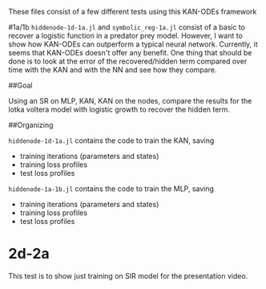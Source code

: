 These files consist of a few different tests using this KAN-ODEs framework

#1a/1b
`hiddenode-1d-1a.jl` and `symbolic_reg-1a.jl` consist of a basic to recover a logistic function in a predator prey model. However, I want to show how KAN-ODEs can outperform a typical neural network. Currently, it seems that KAN-ODEs doesn't offer any benefit. One thing that should be done is to look at the error of the recovered/hidden term compared over time with the KAN and with the NN and see how they compare. 

##Goal 

Using an SR on MLP, KAN, KAN on the nodes, compare the results for the lotka voltera model with logistic growth to recover the hidden term. 

##Organizing 

`hiddenode-1d-1a.jl` contains the code to train the KAN, saving 
* training iterations (parameters and states)
* training loss profiles
* test loss profiles 

`hiddenode-1a-1b.jl` contains the code to train the MLP, saving
* training iterations (parameters and states)
* training loss profiles
* test loss profiles

# 2d-2a

This test is to show just training on SIR model for the presentation video.